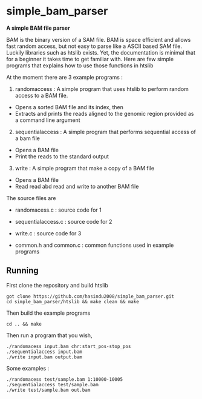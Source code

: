 # simple_bam_parser

**A simple BAM file parser**

BAM is the binary version of a SAM file. BAM is space efficient and allows fast random access, but not easy to parse like a ASCII based SAM file.
Luckily libraries such as htslib exists. Yet, the documentation is minimal that for a beginner it takes time to get familiar with.
Here are few simple programs that explains how to use those functions in htslib

At the moment there are 3 example programs : 

1. randomaccess : A simple program that uses htslib to perform random access to a BAM file.
- Opens a sorted BAM file and its index,  then
- Extracts and prints the reads aligned to the genomic region  provided as a command line argument

2. sequentialaccess : A simple program that performs sequential access of a bam file
- Opens a BAM file
- Print the reads to the standard output

3. write : A simple program that make a copy of a BAM file
- Opens a BAM file 
- Read read abd read and write to another BAM file


The source files are  

- randomacess.c           : source code for 1
- sequentialaccess.c      : source code for 2
- write.c                 : source code for 3

- common.h and common.c   : common functions used in example programs


## Running

First clone the repository and build htslib
```
got clone https://github.com/hasindu2008/simple_bam_parser.git
cd simple_bam_parser/htslib && make clean && make
```

Then build the example programs
```
cd .. && make
```

Then run a program that you wish,
```
./randomacess input.bam chr:start_pos-stop_pos 
./sequentialaccess input.bam
./write input.bam output.bam
```
Some examples : 
```
./randomacess test/sample.bam 1:10000-10005
./sequentialaccess test/sample.bam
./write test/sample.bam out.bam
```



